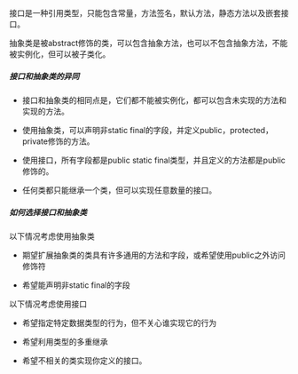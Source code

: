 接口是一种引用类型，只能包含常量，方法签名，默认方法，静态方法以及嵌套接口。

抽象类是被abstract修饰的类，可以包含抽象方法，也可以不包含抽象方法，不能被实例化，但可以被子类化。

##### 接口和抽象类的异同

- 接口和抽象类的相同点是，它们都不能被实例化，都可以包含未实现的方法和实现的方法。

- 使用抽象类，可以声明非static final的字段，并定义public，protected，private修饰的方法。

- 使用接口，所有字段都是public static final类型，并且定义的方法都是public修饰的。

- 任何类都只能继承一个类，但可以实现任意数量的接口。

##### 如何选择接口和抽象类

以下情况考虑使用抽象类

- 期望扩展抽象类的类具有许多通用的方法和字段，或希望使用public之外访问修饰符

- 希望能声明非static final的字段

以下情况考虑使用接口

- 希望指定特定数据类型的行为，但不关心谁实现它的行为

- 希望利用类型的多重继承

- 希望不相关的类实现你定义的接口。
